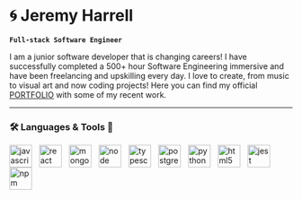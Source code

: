 # :cyclone: Jeremy Harrell 

**`Full-stack Software Engineer`**

I am a junior software developer that is changing careers! I have successfully completed a 500+ hour Software Engineering immersive and have been freelancing and upskilling every day. I love to create, from music to visual art and now coding projects! Here you can find my official [PORTFOLIO](https://jeremyharrell.net/) with some of my recent work.
- - -

### :hammer_and_wrench: Languages & Tools :nut_and_bolt:
<img align="left" alt="javascript logo" width="40px" style="padding-right:10px;" src="https://cdn.jsdelivr.net/gh/devicons/devicon/icons/javascript/javascript-plain.svg"/>
<img align="left" alt="react logo" width="40px" style="padding-right:10px;" src="https://cdn.jsdelivr.net/gh/devicons/devicon/icons/react/react-original-wordmark.svg"/>
<img align="left" alt="mongodb logo" width="40px" style="padding-right:10px;" src="https://cdn.jsdelivr.net/gh/devicons/devicon/icons/mongodb/mongodb-original.svg"/>
<img align="left" alt="node logo" width="40px" style="padding-right:10px;" src="https://cdn.jsdelivr.net/gh/devicons/devicon/icons/nodejs/nodejs-plain-wordmark.svg"/>
<img align="left" alt="typescript logo" width="40px" style="padding-right:10px;" src="https://cdn.jsdelivr.net/gh/devicons/devicon/icons/typescript/typescript-original.svg"/>
<img align="left" alt="postgres logo" width="40px" style="padding-right:10px;" src="https://cdn.jsdelivr.net/gh/devicons/devicon/icons/postgresql/postgresql-original.svg"/>
<img align="left" alt="python logo" width="40px" style="padding-right:10px;" src="https://cdn.jsdelivr.net/gh/devicons/devicon/icons/python/python-original.svg"/>
<img align="left" alt="html5 logo" width="40px" style="padding-right:10px;" src="https://cdn.jsdelivr.net/gh/devicons/devicon/icons/html5/html5-original.svg"/>
<img align="left" alt="jest logo" width="40px" style="padding-right:10px;" src="https://cdn.jsdelivr.net/gh/devicons/devicon/icons/jest/jest-plain.svg"/>
<img align="left" alt="npm logo" width="40px" style="padding-right:10px;" src="https://cdn.jsdelivr.net/gh/devicons/devicon/icons/npm/npm-original-wordmark.svg"/>

<!--
**wolfy1313/wolfy1313** is a ✨ _special_ ✨ repository because its `README.md` (this file) appears on your GitHub profile.

Here are some ideas to get you started:

- 🔭 I’m currently working on ...
- 🌱 I’m currently learning ...
- 👯 I’m looking to collaborate on ...
- 🤔 I’m looking for help with ...
- 💬 Ask me about ...
- 📫 How to reach me: ...
- 😄 Pronouns: ...
- ⚡ Fun fact: ...
-->
